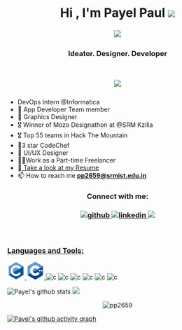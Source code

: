<h1 align="center"> 
Hi , I'm Payel Paul </i> </a>
<img src="https://media4.giphy.com/media/f0ZbMyENLt50v1j4Ql/giphy.gif?cid=ecf05e47128dzy7h5sxq21s6eqwarx5nebsk7ezq0djcswqp&rid=giphy.gif&ct=g" width="150"></h1>

<h3 align="center"><img src="https://komarev.com/ghpvc/?username= pp2659"/>
<br>
<h3 align="center"> Ideator. Designer. Developer</h3>
<h1 align="center"> <img src="https://media1.giphy.com/media/UtnxCnjWAOL1J6TNUR/giphy.gif?cid=ecf05e47kyft1q79nqnvjup6oe4zsqubtfn8jafwtk7j2g4m&rid=giphy.gif&ct=g" width="250"></h1>

- DevOps Intern @Informatica
- 📱 App Developer Team member
- 🎨 Graphics Designer
- 🎖 Winner of Mozo Designathon at @SRM Kzilla
- 🎖 Top 55 teams in Hack The Mountain
- 🌟3 star CodeChef
- 🌱 UI/UX Designer
- 👩‍💻Work as a Part-time Freelancer 
-  📑<a href="https://drive.google.com/file/d/1_Bng5lsnIdQOJHJYDhbC0zMg-8oYejWd/view?usp=sharing"> Take a look at my Resume </i> </a>
- 📫 How to reach me **pp2659@srmist.edu.in**
<h3 align="center">Connect with me:</h3>

<h3 align="center"> <a href="https://github.com/pp2659" target="_blank">
<img src=https://img.shields.io/badge/github-%2324292e.svg?&style=for-the-badge&logo=github&logoColor=white alt=github style="margin-bottom: 5px;" />
</a>
 <a href="https://www.linkedin.com/in/payel-paul-1433271a0/" target="_blank">
<img src=https://img.shields.io/badge/linkedin-%231E77B5.svg?&style=for-the-badge&logo=linkedin&logoColor=white alt=linkedin style="margin-bottom: 5px;" />
</a>
<a href = "https://payelpaul6589.wixsite.com/website">
<img src="https://img.shields.io/badge/Portfolio-FF0000?style=for-the-badge&logoColor=white" />

</h3>

<br/>


<h3 align="left">Languages and Tools:</h3>
<p align="left"> <a href="https://www.cprogramming.com/" target="_blank"> <img src="https://raw.githubusercontent.com/devicons/devicon/master/icons/c/c-original.svg" alt="c" width="40" height="40"/> </a> <a href="https://www.w3schools.com/cpp/" target="_blank"> <img src="https://raw.githubusercontent.com/devicons/devicon/master/icons/cplusplus/cplusplus-original.svg" alt="cplusplus" width="40" height="40"/> </a>  
<img src="https://cdn.jsdelivr.net/gh/devicons/devicon/icons/flutter/flutter-original.svg" alt="c" width="40" height="40"/>
<img src="https://cdn.jsdelivr.net/gh/devicons/devicon/icons/firebase/firebase-plain.svg" alt="c" width="40" height="40"/>
<img src="https://cdn.jsdelivr.net/gh/devicons/devicon/icons/python/python-original.svg" alt="c" width="40" height="40"/>
<img src="https://upload.wikimedia.org/wikipedia/commons/thumb/a/af/Adobe_Photoshop_CC_icon.svg/1200px-Adobe_Photoshop_CC_icon.svg.png" alt="c" width="40" height="40" />
<img src="https://cdn.jsdelivr.net/gh/devicons/devicon/icons/illustrator/illustrator-plain.svg" alt="c" width="40" height="40"/>
<img src="https://cdn.jsdelivr.net/gh/devicons/devicon/icons/figma/figma-original.svg" alt="c" width="40" height="40"/>

 </p>
 

![Payel's github stats](https://github-readme-stats.vercel.app/api?username=pp2659&show_icons=true&theme=tokyonight&count_private=true)
<img src='https://github-readme-stats.vercel.app/api/top-langs/?username=pp2659&theme=tokyonight&hide_langs_below=4&layout=compact'/>  
<p align="center"> 
<img length="350" src="https://github-readme-streak-stats.herokuapp.com/?user=pp2659&theme=tokyonight" alt="pp2659" /> 

</p>


[![Payel's github activity graph](https://activity-graph.herokuapp.com/graph?username=pp2659&theme=react-dark)](https://github.com/pp2659/github-readme-activity-graph)
